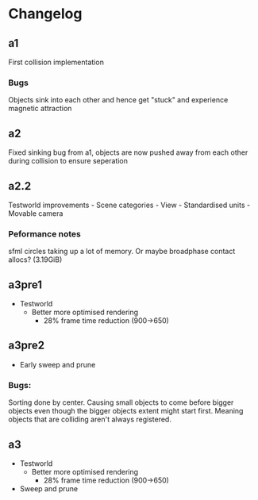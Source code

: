 # Changelog
## a1
First collision implementation

### Bugs
Objects sink into each other and hence get "stuck" and experience magnetic attraction

## a2
Fixed sinking bug from a1, objects are now pushed away from each other during collision to ensure seperation

## a2.2
Testworld improvements
    - Scene categories
    - View 
        - Standardised units
        - Movable camera
### Peformance notes
sfml circles taking up a lot of memory. Or maybe broadphase contact allocs? (3.19GiB)

## a3pre1
- Testworld
    - Better more optimised rendering
        - 28% frame time reduction (900->650)

## a3pre2
- Early sweep and prune

### Bugs:
Sorting done by center. Causing small objects to come before bigger objects even though the bigger objects extent might start first. Meaning objects that are colliding aren't always registered.

## a3
- Testworld
    - Better more optimised rendering
        - 28% frame time reduction (900->650)
 - Sweep and prune